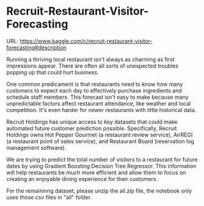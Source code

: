 # Recruit-Restaurant-Visitor-Forecasting

URL: https://www.kaggle.com/c/recruit-restaurant-visitor-forecasting#description

Running a thriving local restaurant isn't always as charming as first impressions appear. There are often all sorts of unexpected troubles popping up that could hurt business.

One common predicament is that restaurants need to know how many customers to expect each day to effectively purchase ingredients and schedule staff members. This forecast isn't easy to make because many unpredictable factors affect restaurant attendance, like weather and local competition. It's even harder for newer restaurants with little historical data.

Recruit Holdings has unique access to key datasets that could make automated future customer prediction possible. Specifically, Recruit Holdings owns Hot Pepper Gourmet (a restaurant review service), AirREGI (a restaurant point of sales service), and Restaurant Board (reservation log management software).

We are trying to predict the total number of visitors to a restaurant for future dates by using Gradient Boosting Decision Tree Regressor. This information will help restaurants be much more efficient and allow them to focus on creating an enjoyable dining experience for their customers.

For the remaininng dataset, please unzip the all.zip file, the notebook only uses those csv files in "all" folder.
